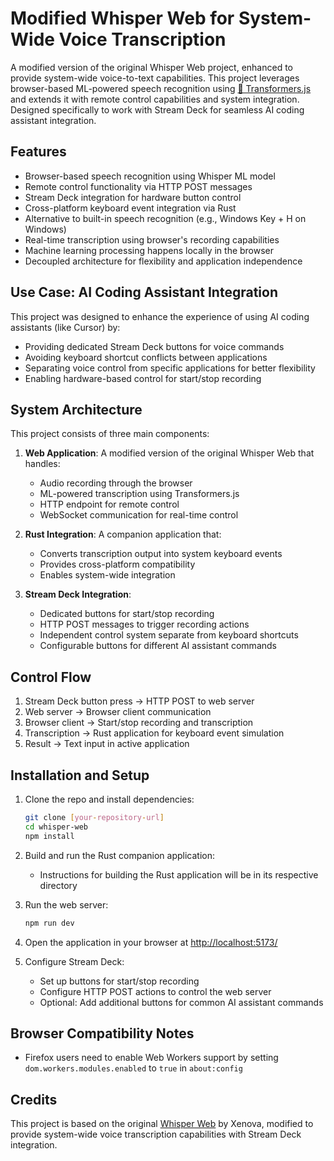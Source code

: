 # Modified Whisper Web for System-Wide Voice Transcription

A modified version of the original Whisper Web project, enhanced to provide system-wide voice-to-text capabilities. This project leverages browser-based ML-powered speech recognition using [🤗 Transformers.js](https://github.com/xenova/transformers.js) and extends it with remote control capabilities and system integration. Designed specifically to work with Stream Deck for seamless AI coding assistant integration.

## Features

- Browser-based speech recognition using Whisper ML model
- Remote control functionality via HTTP POST messages
- Stream Deck integration for hardware button control
- Cross-platform keyboard event integration via Rust
- Alternative to built-in speech recognition (e.g., Windows Key + H on Windows)
- Real-time transcription using browser's recording capabilities
- Machine learning processing happens locally in the browser
- Decoupled architecture for flexibility and application independence

## Use Case: AI Coding Assistant Integration

This project was designed to enhance the experience of using AI coding assistants (like Cursor) by:
- Providing dedicated Stream Deck buttons for voice commands
- Avoiding keyboard shortcut conflicts between applications
- Separating voice control from specific applications for better flexibility
- Enabling hardware-based control for start/stop recording

## System Architecture

This project consists of three main components:

1. **Web Application**: A modified version of the original Whisper Web that handles:
   - Audio recording through the browser
   - ML-powered transcription using Transformers.js
   - HTTP endpoint for remote control
   - WebSocket communication for real-time control

2. **Rust Integration**: A companion application that:
   - Converts transcription output into system keyboard events
   - Provides cross-platform compatibility
   - Enables system-wide integration

3. **Stream Deck Integration**:
   - Dedicated buttons for start/stop recording
   - HTTP POST messages to trigger recording actions
   - Independent control system separate from keyboard shortcuts
   - Configurable buttons for different AI assistant commands

## Control Flow

1. Stream Deck button press → HTTP POST to web server
2. Web server → Browser client communication
3. Browser client → Start/stop recording and transcription
4. Transcription → Rust application for keyboard event simulation
5. Result → Text input in active application

## Installation and Setup

1. Clone the repo and install dependencies:

    ```bash
    git clone [your-repository-url]
    cd whisper-web
    npm install
    ```

2. Build and run the Rust companion application:
    - Instructions for building the Rust application will be in its respective directory

3. Run the web server:

    ```bash
    npm run dev
    ```

4. Open the application in your browser at [http://localhost:5173/](http://localhost:5173/)

5. Configure Stream Deck:
    - Set up buttons for start/stop recording
    - Configure HTTP POST actions to control the web server
    - Optional: Add additional buttons for common AI assistant commands

## Browser Compatibility Notes

- Firefox users need to enable Web Workers support by setting `dom.workers.modules.enabled` to `true` in `about:config`

## Credits

This project is based on the original [Whisper Web](https://github.com/xenova/whisper-web) by Xenova, modified to provide system-wide voice transcription capabilities with Stream Deck integration.
